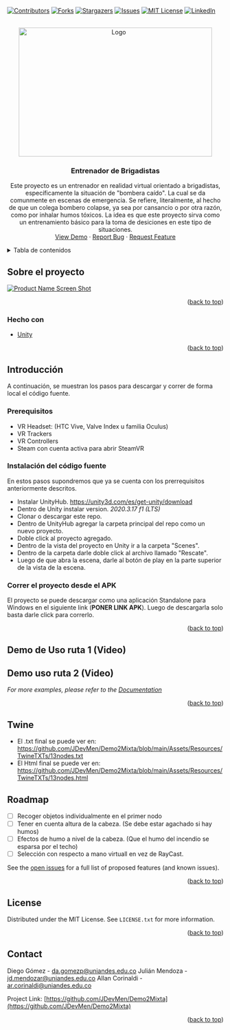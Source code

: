 <div id="top"></div>
<!--
*** Thanks for checking out the Best-README-Template. If you have a suggestion
*** that would make this better, please fork the repo and create a pull request
*** or simply open an issue with the tag "enhancement".
*** Don't forget to give the project a star!
*** Thanks again! Now go create something AMAZING! :D
-->



<!-- PROJECT SHIELDS -->
<!--
*** I'm using markdown "reference style" links for readability.
*** Reference links are enclosed in brackets [ ] instead of parentheses ( ).
*** See the bottom of this document for the declaration of the reference variables
*** for contributors-url, forks-url, etc. This is an optional, concise syntax you may use.
*** https://www.markdownguide.org/basic-syntax/#reference-style-links
-->
[![Contributors][contributors-shield]][contributors-url]
[![Forks][forks-shield]][forks-url]
[![Stargazers][stars-shield]][stars-url]
[![Issues][issues-shield]][issues-url]
[![MIT License][license-shield]][license-url]
[![LinkedIn][linkedin-shield]][linkedin-url]



<!-- PROJECT LOGO -->
<br />
<div align="center">
    <a href="https://github.com/othneildrew/Best-README-Template">
    <img src="https://user-images.githubusercontent.com/47110686/140453313-3f016317-f7cb-45e8-9a54-09a9ae626b0a.png" alt="Logo" width="450" height="300">
  </a>

<h3 align="center">Entrenador de Brigadistas</h3>

  <p align="center">
  
  Este proyecto es un entrenador en realidad virtual orientado a brigadistas, específicamente la situación de "bombera caído". La cual se da comunmente en escenas de emergencia. 
  Se refiere, literalmente, al hecho de que un colega bombero colapse, ya sea por cansancio o por otra razón, como por inhalar humos tóxicos.
  La idea es que este proyecto sirva como un entrenamiento básico para la toma de desiciones en este tipo de situaciones.
  </br>
    <a href="https://github.com/github_username/repo_name">View Demo</a>
    ·
    <a href="https://github.com/JDevMen/Demo2Mixta/issues">Report Bug</a>
    ·
    <a href="https://github.com/JDevMen/Demo2Mixta/issues">Request Feature</a>
  </p>
</div>



<!-- TABLE OF CONTENTS -->
<details>
  <summary>Tabla de contenidos</summary>
  <ol>
    <li>
      <a href="#about-the-project">Sobre el proyecto</a>
      <ul>
        <li><a href="#built-with">Hecho con</a></li>
      </ul>
    </li>
    <li>
      <a href="#getting-started">Introducción</a>
      <ul>
        <li><a href="#prerequisites">Prerrequisitos</a></li>
        <li><a href="#installation">Instalación</a></li>
      </ul>
    </li>
    <li><a href="#usage">Uso</a></li>
    <li><a href="#roadmap">Roadmap</a></li>
    <li><a href="#license">License</a></li>
    <li><a href="#contact">Contacto</a></li>
  </ol>
</details>



<!-- ABOUT THE PROJECT -->
## Sobre el proyecto

[![Product Name Screen Shot][product-screenshot]](https://example.com)



<p align="right">(<a href="#top">back to top</a>)</p>



### Hecho con

* [Unity](https://unity.com/)

<p align="right">(<a href="#top">back to top</a>)</p>



<!-- GETTING STARTED -->
## Introducción
A continuación, se muestran los pasos para descargar y correr de forma local el código fuente.

 ### Prerequisitos
 
 * VR Headset: (HTC Vive, Valve Index u familia Oculus)
 * VR Trackers
 * VR Controllers
 * Steam con cuenta activa para abrir SteamVR

### Instalación del código fuente
En estos pasos supondremos que ya se cuenta con los prerrequisitos anteriormente descritos.

* Instalar UnityHub. https://unity3d.com/es/get-unity/download
* Dentro de Unity instalar version. *2020.3.17 f1 (LTS)*
* Clonar o descargar este repo.
* Dentro de UnityHub agregar la carpeta principal del repo como un nuevo proyecto.
* Doble click al proyecto agregado.
* Dentro de la vista del proyecto en Unity ir a la carpeta "Scenes".
* Dentro de la carpeta darle doble click al archivo llamado "Rescate".
* Luego de que abra la escena, darle al botón de play en la parte superior de la vista de la escena.

### Correr el proyecto desde el APK

El proyecto se puede descargar como una aplicación Standalone para Windows en el siguiente link (**PONER LINK APK**).
Luego de descargarla solo basta darle click para correrlo.

<p align="right">(<a href="#top">back to top</a>)</p>



<!-- USAGE EXAMPLES -->
## Demo de Uso ruta 1 (Video)


## Demo uso ruta 2 (Video)

_For more examples, please refer to the [Documentation](https://example.com)_

<p align="right">(<a href="#top">back to top</a>)</p>


## Twine

* El .txt final se puede ver en: https://github.com/JDevMen/Demo2Mixta/blob/main/Assets/Resources/TwineTXTs/13nodes.txt
* El Html final se puede ver en: https://github.com/JDevMen/Demo2Mixta/blob/main/Assets/Resources/TwineTXTs/13nodes.html



<!-- ROADMAP -->
## Roadmap

- [ ] Recoger objetos individualmente en el primer nodo
- [ ] Tener en cuenta altura de la cabeza. (Se debe estar agachado si hay humos)
- [ ] Efectos de humo a nivel de la cabeza. (Que el humo del incendio se esparsa por el techo)
- [ ] Selección con respecto a mano virtuall en vez de RayCast.

See the [open issues](https://github.com/github_username/repo_name/issues) for a full list of proposed features (and known issues).

<p align="right">(<a href="#top">back to top</a>)</p>



<!-- LICENSE -->
## License

Distributed under the MIT License. See `LICENSE.txt` for more information.

<p align="right">(<a href="#top">back to top</a>)</p>



<!-- CONTACT -->
## Contact

Diego Gómez  - da.gomezp@uniandes.edu.co
Julián Mendoza - jd.mendozar@uniandes.edu.co
Allan Corinaldi - ar.corinaldi@uniandes.edu.co

Project Link: [https://github.com/JDevMen/Demo2Mixta](https://github.com/JDevMen/Demo2Mixta)

<p align="right">(<a href="#top">back to top</a>)</p>



<!-- MARKDOWN LINKS & IMAGES -->
<!-- https://www.markdownguide.org/basic-syntax/#reference-style-links -->
[contributors-shield]: https://img.shields.io/github/contributors/github_username/repo_name.svg?style=for-the-badge
[contributors-url]: https://github.com/github_username/repo_name/graphs/contributors
[forks-shield]: https://img.shields.io/github/forks/github_username/repo_name.svg?style=for-the-badge
[forks-url]: https://github.com/github_username/repo_name/network/members
[stars-shield]: https://img.shields.io/github/stars/github_username/repo_name.svg?style=for-the-badge
[stars-url]: https://github.com/github_username/repo_name/stargazers
[issues-shield]: https://img.shields.io/github/issues/github_username/repo_name.svg?style=for-the-badge
[issues-url]: https://github.com/github_username/repo_name/issues
[license-shield]: https://img.shields.io/github/license/github_username/repo_name.svg?style=for-the-badge
[license-url]: https://github.com/github_username/repo_name/blob/master/LICENSE.txt
[linkedin-shield]: https://img.shields.io/badge/-LinkedIn-black.svg?style=for-the-badge&logo=linkedin&colorB=555
[linkedin-url]: https://linkedin.com/in/linkedin_username
[product-screenshot]: images/screenshot.png
